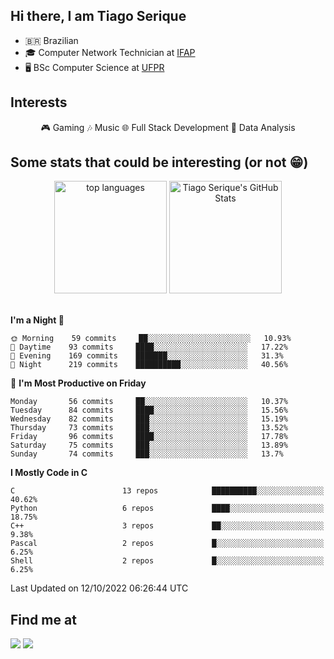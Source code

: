 
<h2> Hi there, I am Tiago Serique</h2>

<div>
	<ul>
		<li>🇧🇷 Brazilian</li>
		<li>🎓 Computer Network Technician at <a href="https://www.ifap.edu.br/">IFAP</a></li>
		<li>🖥️ BSc Computer Science at <a href="https://www.ufpr.br/portalufpr/">UFPR</a></li>
	</ul>
</div>


<h2>Interests</h2>

<div align="center">
	🎮 Gaming 🎶 Music 🌐 Full Stack Development 🎲 Data Analysis
</div>


<h2>Some stats that could be interesting (or not 😁)</h2>

<div align="center">
	<img height="180em" src="https://github-readme-stats.vercel.app/api/top-langs/?layout=compact&theme=tokyonight&username=tiagoserique&langs_count=10&hide=makefile&exclude_repo=vim-mods" alt="top languages">
	<img height="180em" src="https://github-readme-stats.vercel.app/api?username=tiagoserique&count_private=true&show_icons=true&theme=tokyonight&include_all_commits=true" alt="Tiago Serique's GitHub Stats">
</div> 

<br>

<!--START_SECTION:waka-->
**I'm a Night 🦉** 

```text
🌞 Morning    59 commits     ██░░░░░░░░░░░░░░░░░░░░░░░   10.93% 
🌆 Daytime    93 commits     ████░░░░░░░░░░░░░░░░░░░░░   17.22% 
🌃 Evening    169 commits    ███████░░░░░░░░░░░░░░░░░░   31.3% 
🌙 Night      219 commits    ██████████░░░░░░░░░░░░░░░   40.56%

```
📅 **I'm Most Productive on Friday** 

```text
Monday       56 commits     ██░░░░░░░░░░░░░░░░░░░░░░░   10.37% 
Tuesday      84 commits     ████░░░░░░░░░░░░░░░░░░░░░   15.56% 
Wednesday    82 commits     ███░░░░░░░░░░░░░░░░░░░░░░   15.19% 
Thursday     73 commits     ███░░░░░░░░░░░░░░░░░░░░░░   13.52% 
Friday       96 commits     ████░░░░░░░░░░░░░░░░░░░░░   17.78% 
Saturday     75 commits     ███░░░░░░░░░░░░░░░░░░░░░░   13.89% 
Sunday       74 commits     ███░░░░░░░░░░░░░░░░░░░░░░   13.7%

```


**I Mostly Code in C** 

```text
C                        13 repos            ██████████░░░░░░░░░░░░░░░   40.62% 
Python                   6 repos             ████░░░░░░░░░░░░░░░░░░░░░   18.75% 
C++                      3 repos             ██░░░░░░░░░░░░░░░░░░░░░░░   9.38% 
Pascal                   2 repos             █░░░░░░░░░░░░░░░░░░░░░░░░   6.25% 
Shell                    2 repos             █░░░░░░░░░░░░░░░░░░░░░░░░   6.25%

```



 Last Updated on 12/10/2022 06:26:44 UTC
<!--END_SECTION:waka-->



<h2>Find me at</h2>

<div>
	<a href="https://www.linkedin.com/in/tiago-serique"><img src="https://img.shields.io/badge/LinkedIn-0077B5?style=for-the-badge&logo=linkedin&logoColor=white"></a>
	<a href="https://www.instagram.com/tecseit/"><img src="https://img.shields.io/badge/Instagram-E4405F?style=for-the-badge&logo=instagram&logoColor=white"></a>
</div>

